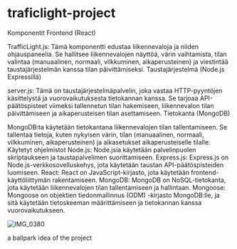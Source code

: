 # traficlight-project




Komponentit
Frontend (React)

TrafficLight.js: Tämä komponentti edustaa liikennevaloja ja niiden ohjauspaneelia. Se hallitsee liikennevalojen näyttöä, värin vaihtamista, tilan valintaa (manuaalinen, normaali, vilkkuminen, aikaperusteinen) ja viestintää taustajärjestelmän kanssa tilan päivittämiseksi.
Taustajärjestelmä (Node.js Expressillä)

server.js: Tämä on taustajärjestelmäpalvelin, joka vastaa HTTP-pyyntöjen käsittelystä ja vuorovaikutuksesta tietokannan kanssa. Se tarjoaa API-päätöspisteet viimeksi tallennetun tilan hakemiseen, liikennevalon tilan päivittämiseen ja aikaperusteisen tilan asettamiseen.
Tietokanta (MongoDB)

MongoDB:ta käytetään tietokantana liikennevalojen tilan tallentamiseen. Se tallentaa tietoja, kuten nykyisen värin, tilan (manuaalinen, normaali, vilkkuminen, aikaperusteinen) ja aikasetukset aikaperusteiselle tilalle.
Käytetyt ohjelmistot
Node.js: Node.jsia käytetään palvelinpuolen skriptaukseen ja taustapalvelimen suorittamiseen.
Express.js: Express.js on Node.js-verkkosovelluskehys, jota käytetään taustan API-päätöspisteiden luomiseen.
React: React on JavaScript-kirjasto, jota käytetään frontend-käyttöliittymän rakentamiseen.
MongoDB: MongoDB on NoSQL-tietokanta, jota käytetään liikennevalojen tilan tallentamiseen ja hallintaan.
Mongoose: Mongoose on objektien tiedonmallinnus (ODM) -kirjasto MongoDB:lle, ja sitä käytetään tietoskeeman määrittämiseen ja tietokannan kanssa vuorovaikutukseen.







![IMG_0380](https://github.com/BestoEpe/traficlight-project/assets/91182619/7b8ae435-a593-480f-96c3-bfc9fe095a65)

a ballpark idea of the project
